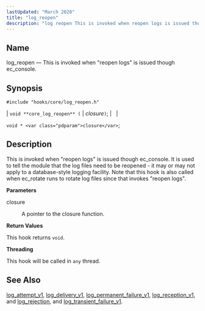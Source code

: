 ```yaml
---
lastUpdated: "March 2020"
title: "log_reopen"
description: "log reopen This is invoked when reopen logs is issued though ec console void core log reopen closure void closure This is invoked when reopen logs is issued though ec console It is used to tell the module that the log files need to be reopened it may or may..."
---
```


<a name="hooks.core.log_reopen"></a> 
## Name

log_reopen — This is invoked when "reopen logs" is issued though ec_console.

## Synopsis

`#include "hooks/core/log_reopen.h"`

| `void **core_log_reopen** (` | <var class="pdparam">closure</var>`)`; |   |

`void * <var class="pdparam">closure</var>`;<a name="idp39901552"></a> 
## Description

This is invoked when "reopen logs" is issued though ec_console. It is used to tell the module that the log files need to be reopened - it may or may not apply to a database-style logging facility. Note that this hook is also called when ec_rotate runs to rotate log files since that invokes "reopen logs".

**<a name="idp39903056"></a> Parameters**

<dl class="variablelist">

<dt>closure</dt>

<dd>

A pointer to the closure function.

</dd>

</dl>

**<a name="idp39905808"></a> Return Values**

This hook returns `void`.

**<a name="idp39907168"></a> Threading**

This hook will be called in `any` thread.

<a name="idp39908688"></a> 
## See Also

[log_attempt_v1](/momentum/3/3-api/hooks-core-log-attempt-v-1), [log_delivery_v1](/momentum/3/3-api/hooks-core-log-delivery-v-1), [log_permanent_failure_v1](/momentum/3/3-api/hooks-core-log-permanent-failure-v-1), [log_reception_v1](/momentum/3/3-api/hooks-core-log-reception-v-1), and [log_rejection](/momentum/3/3-api/hooks-core-log-rejection), and [log_transient_failure_v1](/momentum/3/3-api/hooks-core-log-transient-failure-v-1).